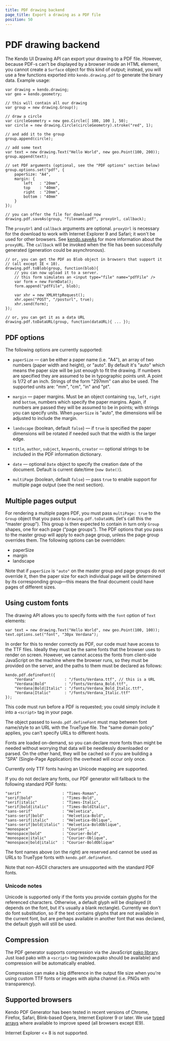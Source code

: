 ```yaml
---
title: PDF drawing backend
page_title: Export a drawing as a PDF file
position: 50
---
```


# PDF drawing backend

The Kendo UI Drawing API can export your drawing to a PDF file.  However, because PDF-s can't be displayed by a browser inside an HTML element, you cannot create a `Surface` object for this kind of output; instead, you will use a few functions exported into `kendo.drawing.pdf` to generate the binary data.  Example usage:

    var drawing = kendo.drawing;
    var geo = kendo.geometry;

    // this will contain all our drawing
    var group = new drawing.Group();

    // draw a circle
    var circleGeometry = new geo.Circle([ 100, 100 ], 50);
    var circle = new drawing.Circle(circleGeometry).stroke("red", 1);

    // and add it to the group
    group.append(circle);

    // add some text
    var text = new drawing.Text("Hello World", new geo.Point(100, 200));
    group.append(text);

    // set PDF arguments (optional, see the "PDF options" section below)
    group.options.set("pdf", {
        paperSize: "A4",
        margin: {
            left   : "20mm",
            top    : "40mm",
            right  : "20mm",
            bottom : "40mm"
        }
    });

    // you can offer the file for download now
    drawing.pdf.saveAs(group, "filename.pdf", proxyUrl, callback);

The `proxyUrl` and `callback` arguments are optional.  `proxyUrl` is necessary for the download to work with Internet Explorer 9 and Safari; it won't be used for other browsers.  See [kendo.saveAs](/api/javascript/kendo.html#methods-saveAs) for more information about the `proxyURL`.  The `callback` will be invoked when the file has been successfully generated (generation could be asynchronous).

    // or, you can get the PDF as Blob object in browsers that support it
    // (all except IE < 10).
    drawing.pdf.toBlob(group, function(blob){
        // you can now upload it to a server.
        // this form simulates an <input type="file" name="pdfFile" />
        var form = new FormData();
        form.append("pdfFile", blob);

        var xhr = new XMLHttpRequest();
        xhr.open("POST", "/posturl", true);
        xhr.send(form);
    });

    // or, you can get it as a data URL
    drawing.pdf.toDataURL(group, function(dataURL){ ... });


## PDF options

The following options are currently supported:

- `paperSize` — can be either a paper name (i.e. "A4"), an array of two numbers (paper width and height), or "auto".  By default it's "auto" which means the paper size will be just enough to fit the drawing.  If numbers are specified they are assumed to be in typographic points unit.  A point is 1/72 of an inch.  Strings of the form "297mm" can also be used.  The supported units are: "mm", "cm", "in" and "pt".

- `margin` — paper margins.  Must be an object containing `top`, `left`, `right` and `bottom`, numbers which specify the paper margins.  Again, if numbers are passed they will be assumed to be in points; with strings you can specify units. When `paperSize` is "auto", the dimensions will be adjusted to include the margin.

- `landscape` (boolean, default `false`) — if `true` is specified the paper dimensions will be rotated if needed such that the width is the larger edge.

- `title`, `author`, `subject`, `keywords`, `creator` — optional strings to be included in the PDF information dictionary.

- `date` — optional `Date` object to specify the creation date of the document.  Default is current date/time (`new Date()`).

- `multiPage` (boolean, default `false`) — pass `true` to enable support for multiple page output (see the next section).


## Multiple pages output

For rendering a multiple pages PDF, you must pass `multiPage: true` to the `Group` object that you pass to `drawing.pdf.toDataURL` (let's call this the “master group”).  This group is then expected to contain in turn only `Group` shapes, one for each page (“page groups”).  The PDF options that you pass to the master group will apply to each page group, unless the page group overrides them.  The following options can be overridden:

- paperSize
- margin
- landscape

Note that if `paperSize` is `"auto"` on the master group and page groups do not override it, then the paper size for each individual page will be determined by its corresponding group—this means the final document could have pages of different sizes.


## Using custom fonts

The drawing API allows you to specify fonts with the `font` option of `Text` elements:

    var text = new drawing.Text("Hello World", new geo.Point(100, 100));
    text.options.set("font", "30px Verdana");

In order for this to render correctly as PDF, our code must have access to the TTF files.  Ideally they must be the same fonts that the browser uses to render on screen.  However, we cannot access the fonts from client-side JavaScript on the machine where the browser runs, so they must be provided on the server, and the paths to them must be declared as follows:

    kendo.pdf.defineFont({
        "Verdana"             : "/fonts/Verdana.ttf", // this is a URL
        "Verdana|Bold"        : "/fonts/Verdana_Bold.ttf",
        "Verdana|Bold|Italic" : "/fonts/Verdana_Bold_Italic.ttf",
        "Verdana|Italic"      : "/fonts/Verdana_Italic.ttf"
    });

This code must run before a PDF is requested; you could simply include it into a `<script>` tag in your page.

The object passed to `kendo.pdf.defineFont` must map between font name/style to an URL with the TrueType file.  The “same domain policy” applies, you can't specify URLs to different hosts.

Fonts are loaded on-demand, so you can declare more fonts than might be needed without worrying that data will be needlessly downloaded or parsed.  On the other hand, they will be cached so if you are building a "SPA" (Single-Page Application) the overhead will occur only once.

Currently only TTF fonts having an Unicode mapping are supported.

If you do not declare any fonts, our PDF generator will fallback to the following standard PDF fonts:

    "serif"                  : "Times-Roman",
    "serif|bold"             : "Times-Bold",
    "serif|italic"           : "Times-Italic",
    "serif|bold|italic"      : "Times-BoldItalic",
    "sans-serif"             : "Helvetica",
    "sans-serif|bold"        : "Helvetica-Bold",
    "sans-serif|italic"      : "Helvetica-Oblique",
    "sans-serif|bold|italic" : "Helvetica-BoldOblique",
    "monospace"              : "Courier",
    "monospace|bold"         : "Courier-Bold",
    "monospace|italic"       : "Courier-Oblique",
    "monospace|bold|italic"  : "Courier-BoldOblique"

The font names above (on the right) are reserved and cannot be used as URLs to TrueType fonts with `kendo.pdf.defineFont`.

Note that non-ASCII characters are unsupported with the standard PDF fonts.

### Unicode notes

Unicode is supported only if the fonts you provide contain glyphs for the referenced characters.  Otherwise, a default glyph will be displayed (it depends on the font, but it's usually a blank rectangle).  Currently we don't do font substitution, so if the text contains glyphs that are not available in the current font, but are perhaps available in another font that was declared, the default glyph will still be used.


## Compression

The PDF generator supports compression via the JavaScript [pako library](https://github.com/nodeca/pako).  Just load pako with a `<script>` tag (window.pako should be available) and compression will be automatically enabled.

Compression can make a big difference in the output file size when you're using custom TTF fonts or images with alpha channel (i.e. PNGs with transparency).


## Supported browsers

Kendo PDF Generator has been tested in recent versions of Chrome, Firefox, Safari, Blink-based Opera, Internet Explorer 9 or later.  We use [typed arrays](https://developer.mozilla.org/en-US/docs/Web/JavaScript/Typed_arrays) where available to improve speed (all browsers except IE9).

Internet Explorer <= 8 is not supported.
